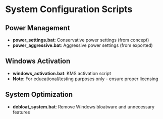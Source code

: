 # System Configuration Scripts

## Power Management
- **power_settings.bat**: Conservative power settings (from concept)
- **power_aggressive.bat**: Aggressive power settings (from exported)

## Windows Activation
- **windows_activation.bat**: KMS activation script
- **Note**: For educational/testing purposes only - ensure proper licensing

## System Optimization
- **debloat_system.bat**: Remove Windows bloatware and unnecessary features

